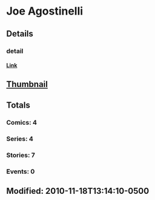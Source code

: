 # Joe  Agostinelli 
## Details
### detail
#### [Link](http://marvel.com/comics/creators/2113/joe_agostinelli?utm_campaign=apiRef&utm_source=225578a89fc76f3d20fbffda5d17a88d)
## [Thumbnail](http://i.annihil.us/u/prod/marvel/i/mg/b/40/image_not_available.jpg)
## Totals
### Comics: 4
### Series: 4
### Stories: 7
### Events: 0
## Modified: 2010-11-18T13:14:10-0500